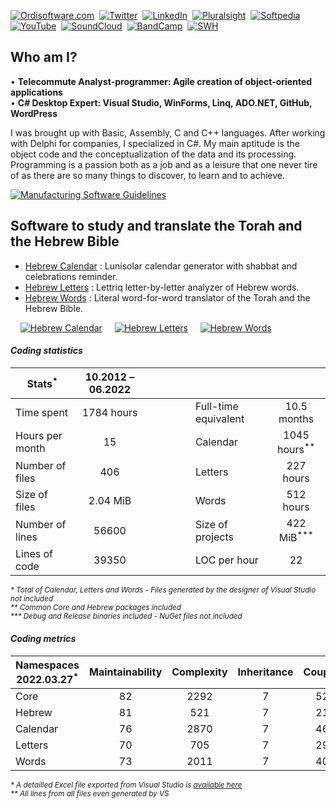 [![Ordisoftware.com](https://img.shields.io/badge/-Ordisoftware.com-355F90?logo=WordPress&logoColor=white)](https://www.ordisoftware.com)&nbsp;
[![Twitter](https://img.shields.io/badge/Twitter-%231DA1F2.svg?logo=Twitter&logoColor=white)](https://twitter.com/ordisoftware)&nbsp;
[![LinkedIn](https://img.shields.io/badge/LinkedIn-%230077B5.svg?logo=linkedin&logoColor=white)](https://linkedin.com/in/ordisoftware)&nbsp;
[![Pluralsight](https://img.shields.io/badge/PluralSight-DA3050?logo=pluralsight&logoColor=white)](https://app.pluralsight.com/profile/ordisoftware)&nbsp;
[![Softpedia](https://img.shields.io/badge/-Softpedia-405075?logo=Stripe&logoColor=white)](https://www.softpedia.com/publisher/Olivier-Rogier-104580.html)&nbsp;
[![YouTube](https://img.shields.io/badge/YouTube-%23FF0000.svg?logo=YouTube&logoColor=white)](https://www.youtube.com/user/Ordisoftware)&nbsp;
[![SoundCloud](https://img.shields.io/badge/SoundCloud-FF5500?logo=soundcloud&logoColor=white)](https://soundcloud.com/user-918750883)&nbsp;
[![BandCamp](https://img.shields.io/badge/BandCamp-1DA0C3?logo=bandcamp&logoColor=white)](https://ordisoftware.bandcamp.com)&nbsp;
[![SWH](https://www.ordisoftware.com/wp-content/theming/social/badge-software-heritage.png)](https://archive.softwareheritage.org/browse/search/?q=Ordisoftware)&nbsp;

## Who am I?

• **Telecommute Analyst-programmer: Agile creation of object-oriented applications**<br>
• **C# Desktop Expert: Visual Studio, WinForms, Linq, ADO.NET, GitHub, WordPress**

I was brought up with Basic, Assembly, C and C++ languages. After working with Delphi for companies, I specialized in C#. My main aptitude is the object code and the conceptualization of the data and its processing. Programming is a passion both as a job and as a leisure that one never tire of as there are so many things to discover, to learn and to achieve.

[![Manufacturing Software Guidelines](https://img.shields.io/badge/-Manufacturing%20Software%20Guidelines-355F90?logo=MicrosoftWord&logoColor=white)](https://github.com/Ordisoftware/Guidelines)&nbsp;

## Software to study and translate the Torah and the Hebrew Bible

- [Hebrew Calendar](https://github.com/Ordisoftware/Hebrew-Calendar) : Lunisolar calendar generator with shabbat and celebrations reminder.
- [Hebrew Letters](https://github.com/Ordisoftware/Hebrew-Letters) : Lettriq letter-by-letter analyzer of Hebrew words.
- [Hebrew Words](https://github.com/Ordisoftware/Hebrew-Words) : Literal word-for-word translator of the Torah and the Hebrew Bible.

&nbsp;&nbsp;&nbsp;&nbsp;[![Hebrew Calendar](https://www.ordisoftware.com/uploads/2021/03/01-hebrew-calendar-viewmonth-en-200x148.png?resize=200%2C140&ssl=1 "Hebrew Calendar")](https://github.com/Ordisoftware/Hebrew-Calendar)&nbsp;&nbsp;&nbsp;&nbsp;&nbsp;[![Hebrew Letters](https://www.ordisoftware.com/uploads/2021/03/hebrew-letters-analyze-en-150x146.png?resize=150%2C146&ssl=1 "Hebrew Letters")](https://github.com/Ordisoftware/Hebrew-Letters)&nbsp;&nbsp;&nbsp;&nbsp;&nbsp;[![Hebrew Words](https://www.ordisoftware.com/uploads/2022/08/hebrew-words-verses-en-200x151.png?resize=185%2C140&ssl=1 "Hebrew Words")](https://github.com/Ordisoftware/Hebrew-Words)

#### _Coding statistics_

|Stats<sup>*</sup>|10.2012 – 06.2022||||
|-|:-:|-|-|:-:|
|Time spent|1784 hours||Full-time equivalent|10.5 months|
|Hours per month|15||Calendar|1045 hours<sup>**</sup>|
|Number of files|406||Letters|227 hours|
|Size of files|2.04 MiB||Words|512 hours|
|Number of lines|56600||Size of projects|422 MiB<sup>***</sup>|
|Lines of code|39350|&nbsp;&nbsp;&nbsp;&nbsp;&nbsp;&nbsp;&nbsp;&nbsp;&nbsp;&nbsp;&nbsp;&nbsp;&nbsp;|LOC per hour|22|

<sup><i>* Total of Calendar, Letters and Words - Files generated by the designer of Visual Studio not included<br>
** Common Core and Hebrew packages included<br>
*** Debug and Release binaries included - NuGet files not included</i></sup>

#### _Coding metrics_

|Namespaces 2022.03.27<sup>*</sup>|Maintainability|Complexity|Inheritance|Coupling|LOC<sup>**</sup>|Exec LOC|
|-|:-:|:-:|:-:|:-:|:-:|:-:|
|Core|82|2292|7|520|17180|4777|
|Hebrew|81|521|7|217|5989|1384|
|Calendar|76|2870|7|464|27246|11118|
|Letters|70|705|7|295|8262|3707|
|Words|73|2011|7|405|17912|7428|

<sup><i>* A detailled Excel file exported from Visual Studio is [available here](https://github.com/Ordisoftware/Updates/blob/main/OrdisoftwareMetrics.xlsx?raw=true)<br>
** All lines from all files even generated by VS</i></sup>
